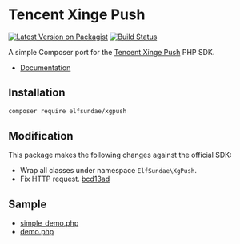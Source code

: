 # Tencent Xinge Push

[![Latest Version on Packagist](https://img.shields.io/packagist/v/ElfSundae/xgpush.svg?style=flat-square)](https://packagist.org/packages/elfsundae/xgpush)
[![Build Status](https://img.shields.io/travis/ElfSundae/xgpush/master.svg?style=flat-square)](https://travis-ci.org/ElfSundae/xgpush)

A simple Composer port for the [Tencent Xinge Push](http://xg.qq.com) PHP SDK.

- [Documentation](http://developer.qq.com/wiki/xg/)

## Installation

```sh
composer require elfsundae/xgpush
```

## Modification

This package makes the following changes against the official SDK:

- Wrap all classes under namespace `ElfSundae\XgPush`.
- Fix HTTP request. [bcd13ad](https://github.com/ElfSundae/xgpush/commit/bcd13addd78a593d5fd518bddc34b4580f7ddda1)

## Sample

- [simple_demo.php](simple_demo.php)
- [demo.php](demo.php)
